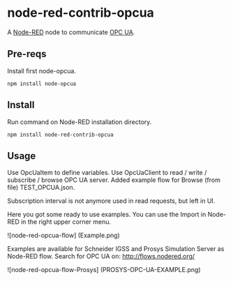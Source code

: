 node-red-contrib-opcua
========================

A <a href="http://nodered.org" target="_new">Node-RED</a> node to communicate [OPC UA](https://www.npmjs.com/package/node-opcua).


Pre-reqs
--------

Install first node-opcua.

    npm install node-opcua    

Install
-------

Run command on Node-RED installation directory.

	npm install node-red-contrib-opcua

Usage
-----

Use OpcUaItem to define variables.
Use OpcUaClient to read / write / subscribe / browse OPC UA server.
Added example flow for Browse (from file) TEST_OPCUA.json.

Subscription interval is not anymore used in read requests, but left in UI.

Here you got some ready to use examples.
You can use the Import in Node-RED in the right upper corner menu.

![node-red-opcua-flow] (Example.png)

Examples are available for Schneider IGSS and Prosys Simulation Server as Node-RED flow.
Search for OPC UA on: http://flows.nodered.org/

![node-red-opcua-flow-Prosys] (PROSYS-OPC-UA-EXAMPLE.png)

